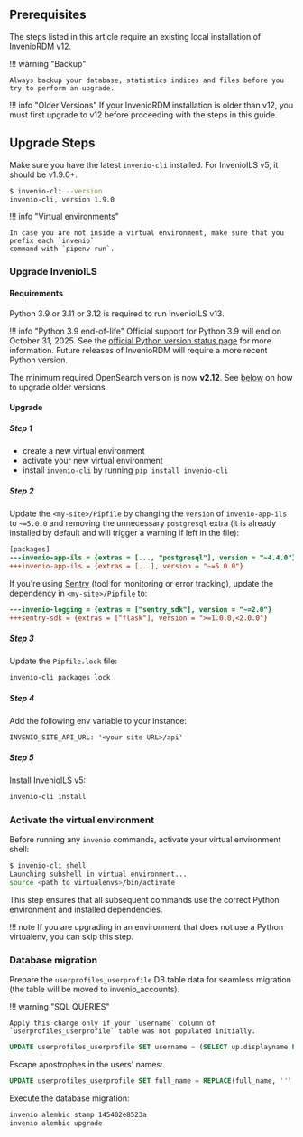 ## Prerequisites

The steps listed in this article require an existing local installation of InvenioRDM v12.

!!! warning "Backup"

    Always backup your database, statistics indices and files before you try to perform an upgrade.

!!! info "Older Versions"
    If your InvenioRDM installation is older than v12, you must first upgrade to v12 before proceeding with the steps in this guide.

## Upgrade Steps

Make sure you have the latest `invenio-cli` installed. For InvenioILS v5,
it should be v1.9.0+.

```bash
$ invenio-cli --version
invenio-cli, version 1.9.0
```

!!! info "Virtual environments"

    In case you are not inside a virtual environment, make sure that you prefix each `invenio`
    command with `pipenv run`.

### Upgrade InvenioILS

#### Requirements
Python 3.9 or 3.11 or 3.12 is required to run InvenioILS v13.

!!! info "Python 3.9 end-of-life"
    Official support for Python 3.9 will end on October 31, 2025.
    See the [official Python version status page](https://devguide.python.org/versions/) for more information.
    Future releases of InvenioRDM will require a more recent Python version.

The minimum required OpenSearch version is now **v2.12**. See [below](#opensearch-version) on how to upgrade older versions.


#### Upgrade

##### Step 1

- create a new virtual environment
- activate your new virtual environment
- install `invenio-cli` by running `pip install invenio-cli`
##### Step 2

Update the `<my-site>/Pipfile` by changing the `version` of `invenio-app-ils` to `~=5.0.0` and removing the unnecessary `postgresql` extra
(it is already installed by default and will trigger a warning if left in the file):

```diff
[packages]
---invenio-app-ils = {extras = [..., "postgresql"], version = "~4.4.0"}
+++invenio-app-ils = {extras = [...], version = "~=5.0.0"}
```

If you're using [Sentry](https://sentry.io) (tool for monitoring or error tracking), update the dependency in `<my-site>/Pipfile` to:

```diff
---invenio-logging = {extras = ["sentry_sdk"], version = "~=2.0"}
+++sentry-sdk = {extras = ["flask"], version = ">=1.0.0,<2.0.0"}
```

##### Step 3

Update the `Pipfile.lock` file:

```bash
invenio-cli packages lock
```

##### Step 4
Add the following env variable to your instance:
```
INVENIO_SITE_API_URL: '<your site URL>/api'
```

##### Step 5

Install InvenioILS v5:

```bash
invenio-cli install
```

### Activate the virtual environment

Before running any `invenio` commands, activate your virtual environment shell:

```bash
$ invenio-cli shell
Launching subshell in virtual environment...
source <path to virtualenvs>/bin/activate
```

This step ensures that all subsequent commands use the correct Python environment and installed dependencies.

!!! note
    If you are upgrading in an environment that does not use a Python virtualenv, you can skip this step.

### Database migration

Prepare the `userprofiles_userprofile` DB table data for seamless migration (the table will be moved to invenio_accounts). 


!!! warning "SQL QUERIES"

    Apply this change only if your `username` column of `userprofiles_userprofile` table was not populated initially.

```sql
UPDATE userprofiles_userprofile SET username = (SELECT up.displayname FROM userprofiles_userprofile up WHERE up.user_id = userprofiles_userprofile.user_id) WHERE username is null;
```

Escape apostrophes in the users' names:

```sql
UPDATE userprofiles_userprofile SET full_name = REPLACE(full_name, '''', '''''') WHERE full_name LIKE '%''%';
```

Execute the database migration:

```bash
invenio alembic stamp 145402e8523a
invenio alembic upgrade
```

